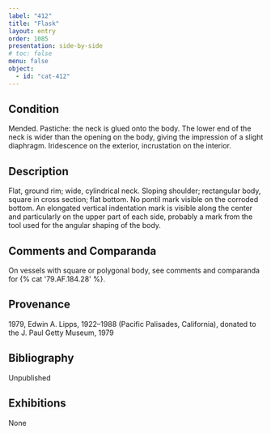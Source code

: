 ```yaml
---
label: "412"
title: "Flask"
layout: entry
order: 1085
presentation: side-by-side
# toc: false
menu: false
object:
  - id: "cat-412"
---
```


## Condition

Mended. Pastiche: the neck is glued onto the body. The lower end of the neck is wider than the opening on the body, giving the impression of a slight diaphragm. Iridescence on the exterior, incrustation on the interior.

## Description

Flat, ground rim; wide, cylindrical neck. Sloping shoulder; rectangular body, square in cross section; flat bottom. No pontil mark visible on the corroded bottom. An elongated vertical indentation mark is visible along the center and particularly on the upper part of each side, probably a mark from the tool used for the angular shaping of the body.

## Comments and Comparanda

On vessels with square or polygonal body, see comments and comparanda for {% cat '79.AF.184.28' %}.

## Provenance

1979, Edwin A. Lipps, 1922–1988 (Pacific Palisades, California), donated to the J. Paul Getty Museum, 1979

## Bibliography

Unpublished

## Exhibitions

None